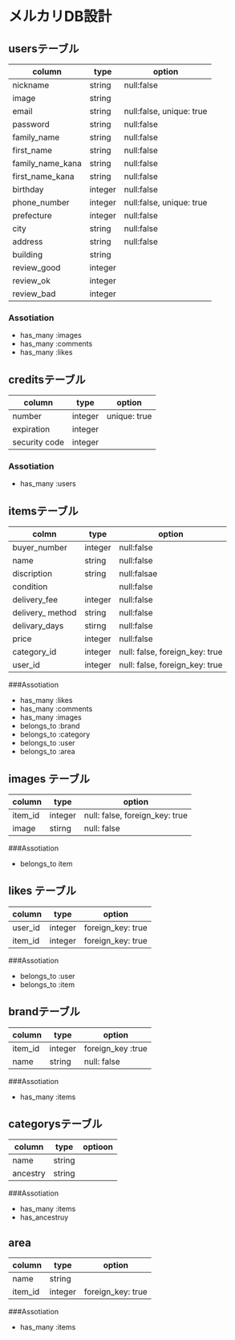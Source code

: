 # メルカリDB設計

## usersテーブル
|  column |   type|option   |
|---|---|---|
| nickname  |  string |  null:false |
|image| string||
|  email |  string |  null:false, unique: true |
| password|string|null:false|
|family_name   |  string |  null:false |
|  first_name |  string | null:false  |
|family_name_kana   |  string |   null:false|
|  first_name_kana | string  |  null:false |
|  birthday |  integer | null:false  |
|   phone_number|   integer|  null:false, unique: true |
| prefecture  | integer  |  null:false |
|city|string|null:false|
|address|string|null:false|
|building|string||
|review_good|integer||
|review_ok|integer||
|review_bad|integer||
### Assotiation
- has_many :images
- has_many :comments
- has_many :likes
## creditsテーブル
|  column |type   |   option|
|---|---|---|
| number  |   integer|  unique: true |
| expiration  | integer  |   |
| security code  | integer  |   |
### Assotiation
- has_many :users
## itemsテーブル
|colmn|type|option   |
|---|---|---|
|  buyer_number |integer   |  null:false|
|  name |  string |  null:false |
|   discription|string   |null:falsae   |
|condition   |   | null:false  |
| delivery_fee   |   integer|  null:false |
| delivery_ method|string   | null:false  |
|delivary_days|stirng|null:false|
| price  |  integer | null:false  |
|category_id | integer |  null: false, foreign_key: true  |
|  user_id |   integer| null: false, foreign_key: true  |

###Assotiation
- has_many :likes
- has_many :comments
- has_many :images
- belongs_to :brand
- belongs_to :category
- belongs_to :user
- belongs_to :area
## images テーブル
|column   | type  |option   |
|---|---|---|
|  item_id |   integer|  null: false, foreign_key: true |
|  image |   stirng| null: false  |
###Assotiation
- belongs_to item

## likes テーブル
| column  | type  | option  |
|---|---|---|
|  user_id | integer  |  foreign_key: true |
|  item_id |   integer|  foreign_key: true |



###Assotiation
- belongs_to :user
- belongs_to :item
## brandテーブル
|   column|   type| option  |
|---|---|---|
|  item_id | integer  | foreign_key :true |
|name|string|null: false|
###Assotiation
- has_many :items

## categorysテーブル
|  column |type   |   optioon|
|---|---|---|
| name  | string  |   |
| ancestry  |string   |   |
###Assotiation
- has_many :items
- has_ancestruy
## area
|   column| type  | option  |
|---|---|---|
| name  | string  |   |
| item_id  |  integer | foreign_key: true  |

###Assotiation
- has_many :items
